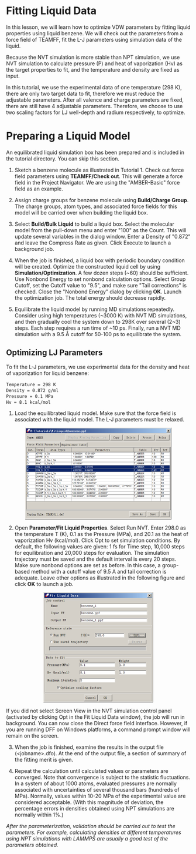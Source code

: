 # Fitting Liquid Data

In this lesson, we will learn how to optimize VDW parameters by fitting liquid properties using liquid benzene. We will check out the parameters from a force field of TEAMFF, fit the L-J parameters using simulation data of the liquid.

Because the NVT simulation is more stable than NPT simulation, we use NVT simulation to calculate pressure (P) and heat of vaporization (Hv) as the target properties to fit, and the temperature and density are fixed as input.

In this tutorial, we use the experimental data of one temperature (298 K), there are only two target data to fit, therefore we must reduce the adjustable parameters. After all valence and charge parameters are fixed, there are still have 4 adjustable parameters. Therefore, we choose to use two scaling factors for LJ well-depth and radium respectively, to optimize. 

# Preparing a Liquid Model

An equilibrated liquid simulation box has been prepared and is included in the tutorial directory. You can skip this section. 

1.	Sketch a benzene molecule as illustrated in Tutorial 1. Check out force field parameters using **TEAMFF/Check out**. This will generate a force field in the Project Navigator. We are using the "AMBER-Basic" force field as an example.

2.	Assign charge groups for benzene molecule using **Build/Charge Group**. The charge groups, atom types, and associated force fields for this model will be carried over when building the liquid box. 

3.	Select **Build/Bulk Liquid** to build a liquid box. Select the molecular model from the pull-down menu and enter "100" as the Count. This will update several variables in the dialog window. Enter a Density of "0.872" and leave the Compress Rate as given. Click Execute to launch a background job.

4.	When the job is finished, a liquid box with periodic boundary condition will be created. Optimize the constructed liquid cell by using **Simulation/Optimization**. A few dozen steps (~60) should be sufficient. Use Nonbond Energy to set nonbond calculation options. Select Group Cutoff, set the Cutoff value to "9.5", and make sure "Tail corrections" is checked. Close the "Nonbond Energy" dialog by clicking **OK**. Launch the optimization job. The total energy should decrease rapidly. 

5.	Equilibrate the liquid model by running MD simulations repeatedly. Consider using high temperatures (~3000 K) with NVT MD simulations, and then gradually cool the system down to 298K over several (2~3) steps. Each step requires a run time of ~10 ps. Finally, run a NVT MD simulation with a 9.5 Å cutoff for 50-100 ps to equilibrate the system. 

## Optimizing LJ Parameters

To fit the L-J parameters, we use experimental data for the density and heat of vaporization for liquid benzene:
```
Temperature = 298 K
Density = 0.872 g/ml
Pressure = 0.1 MPa
Hv = 8.1 kcal/mol 
```
1.	Load the equilibrated liquid model. Make sure that the force field is associated with the liquid model. The L-J parameters must be relaxed. 
 
<img src="./image.png" 
    alt="alt text" 
    width="400" height="250"
    style="display: block; margin: 0 auto" />

2.	Open **Parameter/Fit Liquid Properties**. Select Run NVT. Enter 298.0 as the temperature T (K), 0.1 as the Pressure (MPa), and 20.1 as the heat of vaporization Hv (kcal/mol). Click Opt to set simulation conditions. By default, the following values are given: 1 fs for Time step, 10,000 steps for equilibration and 20,000 steps for evaluation. The simulation trajectory must be saved and the default interval is every 20 steps. Make sure nonbond options are set as before. In this case, a group-based method with a cutoff value of 9.5 A and tail correction is adequate. Leave other options as illustrated in the following figure and click **OK** to launch a job.

<img src="./image-1.png" 
    alt="alt text" 
    width="300" height="300"
    style="display: block; margin: 0 auto" />

If you did not select Screen View in the NVT simulation control panel (activated by clicking Opt in the Fit Liquid Data window), the job will run in background. You can now close the Direct force field interface. However, if you are running DFF on Windows platforms, a command prompt window will remain on the screen. 

3.	When the job is finished, examine the results in the output file (\<jobname\>.dfo). At the end of the output file, a section of summary of the fitting merit is given.

4.	Repeat the calculation until calculated values or parameters are converged. Note that convergence is subject to the statistic fluctuations. In a system of about 1000 atoms, evaluated pressures are normally associated with uncertainties of several thousand bars (hundreds of MPa). Normally, values within 10-20 MPa of the experimental value are considered acceptable. (With this magnitude of deviation, the percentage errors in densities obtained using NPT simulations are normally within 1%.)  

*After the parameterization, validation should be carried out to test the parameters. For example, calculating densities at different temperatures using NPT simulations with LAMMPS are usually a good test of the parameters obtained.* 

